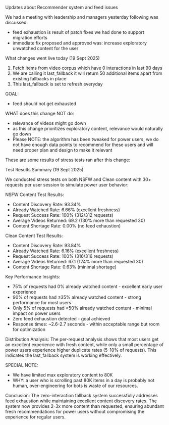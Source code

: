 Updates about Recommender system and feed issues

We had a meeting with leadership and managers yesterday following was discussed:
- feed exhaustion is result of patch fixes we had done to support migration efforts
- immediate fix proposed and approved was: increase exploratory unwatched content for the user

What changes went live today (19 Sept 2025)
1. Fetch items from video corpus which have 0 interactions in last 90 days
2. We are calling it last_fallback it will return 50 additional items apart from existing fallbacks in place
3. This last_fallback is set to refresh everyday

GOAL:
- feed should not get exhausted

WHAT does this change NOT do:
- relevance of videos might go down
- as this change prioritizes exploratory content, relevance would naturally go down
- Please NOTE: the algorithm has been tweaked for power users, we do not have enough data points to recommend for these users and will need proper plan and design to make it relevant

These are some results of stress tests ran after this change:

Test Results Summary (19 Sept 2025)

We conducted stress tests on both NSFW and Clean content with 30+ requests per user session to simulate power user behavior:

NSFW Content Test Results:
- Content Discovery Rate: 93.34%
- Already Watched Rate: 6.66% (excellent freshness)
- Request Success Rate: 100% (312/312 requests)
- Average Videos Returned: 69.2 (130% more than requested 30)
- Content Shortage Rate: 0.00% (no feed exhaustion)

Clean Content Test Results:
- Content Discovery Rate: 93.84%
- Already Watched Rate: 6.16% (excellent freshness)
- Request Success Rate: 100% (316/316 requests)
- Average Videos Returned: 67.1 (124% more than requested 30)
- Content Shortage Rate: 0.63% (minimal shortage)

Key Performance Insights:
- 75% of requests had 0% already watched content - excellent early user experience
- 90% of requests had ≤35% already watched content - strong performance for most users
- Only 5% of requests had >50% already watched content - minimal impact on power users
- Zero feed exhaustion detected - goal achieved
- Response times: ~2.6-2.7 seconds - within acceptable range but room for optimization

Distribution Analysis:
The per-request analysis shows that most users get an excellent experience with fresh content, while only a small percentage of power users experience higher duplicate rates (5-10% of requests). This indicates the last_fallback system is working effectively.

SPECIAL NOTE:
- We have limited max exploratory content to 80K
- WHY: a user who is scrolling past 80K items in a day is probably not human, over-engineering for bots is waste of our resources.

Conclusion:
The zero-interaction fallback system successfully addresses feed exhaustion while maintaining excellent content discovery rates. The system now provides 2-3x more content than requested, ensuring abundant fresh recommendations for power users without compromising the experience for regular users.